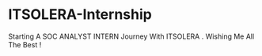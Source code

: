 # ITSOLERA-Internship
Starting A SOC ANALYST INTERN Journey With ITSOLERA . Wishing Me All The Best !
